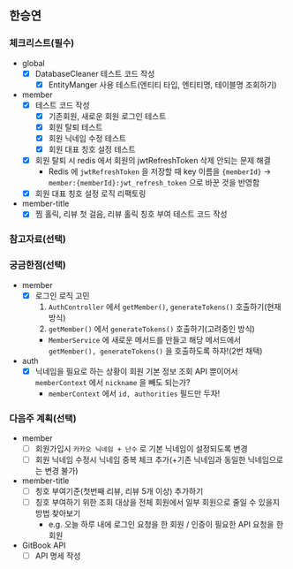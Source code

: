 ## 한승연

### 체크리스트(필수)

- global
    - [x]  DatabaseCleaner 테스트 코드 작성
        - [x]  EntityManger 사용 테스트(엔티티 타입, 엔티티명, 테이블명 조회하기)
- member
    - [x]  테스트 코드 작성
        - [x]  기존회원, 새로운 회원 로그인 테스트
        - [x]  회원 탈퇴 테스트
        - [x]  회원 닉네임 수정 테스트
        - [x]  회원 대표 칭호 설정 테스트
    - [x]  회원 탈퇴 시 redis 에서 회원의 jwtRefreshToken 삭제 안되는 문제 해결
        - Redis 에 `jwtRefreshToken` 을 저장할 때 key 이름을 `{memberId}` → `member:{memberId}:jwt_refresh_token` 으로 바꾼 것을 반영함
    - [x]  회원 대표 칭호 설정 로직 리팩토링
- member-title
    - [x]  찜 홀릭, 리뷰 첫 걸음, 리뷰 홀릭 칭호 부여 테스트 코드 작성

### 참고자료(선택)

### 궁금한점(선택)

- member
    - [x]  로그인 로직 고민
        1. `AuthController` 에서 `getMember()`, `generateTokens()` 호출하기(현재 방식)
        2. `getMember()` 에서 `generateTokens()` 호출하기(고려중인 방식)
        - `MemberService` 에 새로운 메서드를 만들고 해당 메서드에서 `getMember(), generateTokens()` 을 호출하도록 하자!(2번 채택)
- auth
    - [x]  닉네임을 필요로 하는 상황이 회원 기본 정보 조회 API 뿐이어서 `memberContext` 에서 `nickname` 을 빼도 되는가?
        - `memberContext` 에서 `id, authorities` 필드만 두자!

### 다음주 계획(선택)

- member
    - [ ]  회원가입시 `카카오 닉네임 + 난수` 로 기본 닉네임이 설정되도록 변경
    - [ ]  회원 닉네임 수정시 닉네임 중복 체크 추가(+기존 닉네임과 동일한 닉네임으로는 변경 불가)
- member-title
    - [ ]  칭호 부여기준(첫번째 리뷰, 리뷰 5개 이상) 추가하기
    - [ ]  칭호 부여하기 위한 조회 대상을 전체 회원에서 일부 회원으로 줄일 수 있을지 방법 찾아보기
        - e.g. 오늘 하루 내에 로그인 요청을 한 회원 / 인증이 필요한 API 요청을 한 회원
- GitBook API
    - [ ]  API 명세 작성
